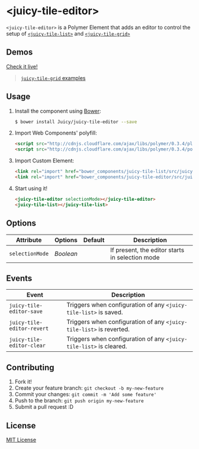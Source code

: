 # &lt;juicy-tile-editor&gt;

`<juicy-tile-editor>` is a Polymer Element that adds an editor to control the setup of [`<juicy-tile-list>`](http://github.com/juicy-tile-list) and [`<juicy-tile-grid>`](http://github.com/juicy-tile-grid)

## Demos

[Check it live!](http://juicy.github.io/juicy-tile-editor)
> [`juicy-tile-grid` examples](http://juicy.github.io/juicy-tile-editor/examples/juicy-tiles-grid)

## Usage

1. Install the component using [Bower](http://bower.io/):

    ```sh
    $ bower install Juicy/juicy-tile-editor --save
    ```

2. Import Web Components' polyfill:

    ```html
    <script src="http://cdnjs.cloudflare.com/ajax/libs/polymer/0.3.4/platform.js"></script>
    <script src="http://cdnjs.cloudflare.com/ajax/libs/polymer/0.3.4/polymer.js"></script>
    ```

3. Import Custom Element:

    ```html
    <link rel="import" href="bower_components/juicy-tile-list/src/juicy-tile-list.html">
    <link rel="import" href="bower_components/juicy-tile-editor/src/juicy-tile-editor.html">
    ```

4. Start using it!

    ```html
    <juicy-tile-editor selectionMode></juicy-tile-editor>
    <juicy-tile-list></juicy-tile-list>
    ```

## Options

Attribute                    | Options             | Default      | Description
---                          | ---                 | ---          | ---
`selectionMode`              | *Boolean*           |              | If present, the editor starts in selection mode

## Events

Event                     | Description
---                       | ---
`juicy-tile-editor-save`  | Triggers when configuration of any `<juicy-tile-list>` is saved.
`juicy-tile-editor-revert`| Triggers when configuration of any `<juicy-tile-list>` is reverted.
`juicy-tile-editor-clear` | Triggers when configuration of any `<juicy-tile-list>` is cleared.

## Contributing

1. Fork it!
2. Create your feature branch: `git checkout -b my-new-feature`
3. Commit your changes: `git commit -m 'Add some feature'`
4. Push to the branch: `git push origin my-new-feature`
5. Submit a pull request :D

## License

[MIT License](http://opensource.org/licenses/MIT)
